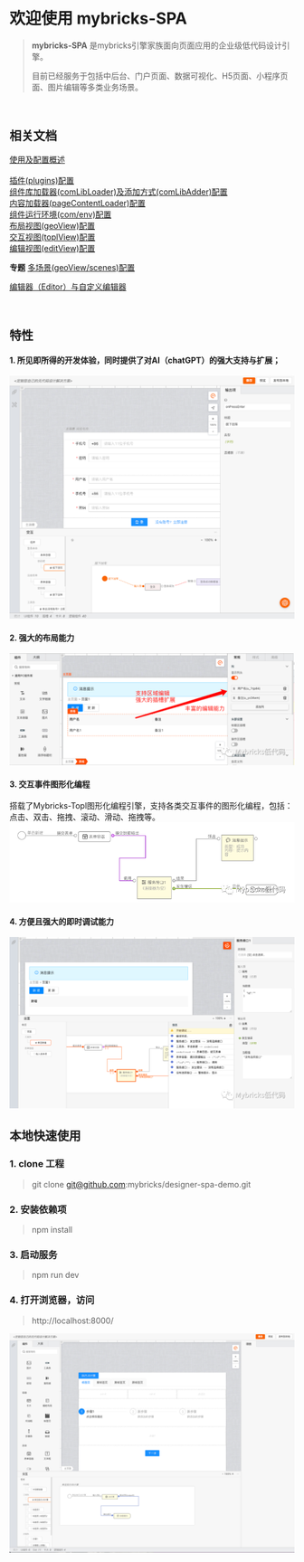 # 欢迎使用 mybricks-SPA

>**mybricks-SPA** 是mybricks引擎家族面向页面应用的企业级低代码设计引擎。
> 
>目前已经服务于包括中后台、门户页面、数据可视化、H5页面、小程序页面、图片编辑等多类业务场景。
> 
>
>

<br />

## 相关文档
[使用及配置概述](/docs/00-config-overview/index.md)<br/>
<br/>
[插件(plugins)配置](/docs/02-config-plugins/index.md)<br/>
[组件库加载器(comLibLoader)及添加方式(comLibAdder)配置](/docs/03-config-comlib/index.md)<br/>
[内容加载器(pageContentLoader)配置](/docs/03-config-pagecontentloader/index.md)<br/>
[组件运行环境(com/env)配置](/docs/02-config-com/index.md)<br/>
[布局视图(geoView)配置](/docs/02-config-geoView/index.md)<br/>
[交互视图(toplView)配置](/docs/02-config-toplView/index.md)<br/>
[编辑视图(editView)配置](/docs/02-config-editView/index.md)<br/>

**专题**
[多场景(geoView/scenes)配置](/docs/02-config-scenes/index.md)<br/>

[编辑器（Editor）与自定义编辑器](/docs/doc-editor.md)<br/>

<br />

## 特性
#### 1. 所见即所得的开发体验，同时提供了对AI（chatGPT）的强大支持与扩展；
![img_4.png](docs/img_4.png)

#### 2. 强大的布局能力
![img_1.png](docs/img_1.png)
#### 3. 交互事件图形化编程
搭载了Mybricks-Topl图形化编程引擎，支持各类交互事件的图形化编程，包括：点击、双击、拖拽、滚动、滑动、拖拽等。
![img_2.png](docs/img_2.png)

#### 4. 方便且强大的即时调试能力
![img_3.png](docs/img_3.png)


## 本地快速使用

### 1. clone 工程
 > git clone git@github.com:mybricks/designer-spa-demo.git
 >


### 2. 安装依赖项
> npm install


### 3. 启动服务
> npm run dev
>


### 4. 打开浏览器，访问
> http://localhost:8000/
> 

![img.png](docs/img.png)


